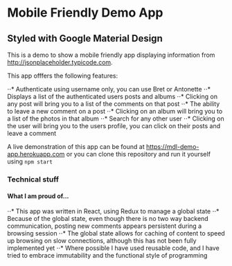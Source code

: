 # Mobile Friendly Demo App
## Styled with Google Material Design

This is a demo to show a mobile friendly app displaying information from http://jsonplaceholder.typicode.com.

This app offfers the following features:

⋅⋅* Authenticate using username only, you can use Bret or Antonette
⋅⋅* Displays a list of the authenticated users posts and albums
⋅⋅* Clicking on any post will bring you to a list of the comments on that post
⋅⋅* The ability to leave a new comment on a post
⋅⋅* Clicking on an album will bring you to a list of the photos in that album
⋅⋅* Search for any other user
⋅⋅* Clicking on the user will bring you to the users profile, you can click on their posts and leave a comment

A live demonstration of this app can be found at https://mdl-demo-app.herokuapp.com or you can clone this repository and run it yourself using `npm start`

### Technical stuff
#### What I am proud of...

⋅⋅* This app was written in React, using Redux to manage a global state
⋅⋅* Because of the global state, even though there is no two way backend communication, posting new comments appears persistent during a browsing session
⋅⋅* The global state allows for caching of content to speed up browsing on slow connections, although this has not been fully implemented yet
⋅⋅* Where possible I have used reusable code, and I have tried to embrace immutability and the functional style of programming